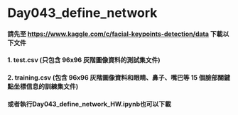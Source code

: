 ﻿# Day043_define_network
#### 請先至 https://www.kaggle.com/c/facial-keypoints-detection/data 下載以下文件

#### 1. test.csv (只包含 96x96 灰階圖像資料的測試集文件)
#### 2. training.csv (包含 96x96 灰階圖像資料和眼睛、鼻子、嘴巴等 15 個臉部關鍵點坐標信息的訓練集文件)

#### 或者執行Day043_define_network_HW.ipynb也可以下載